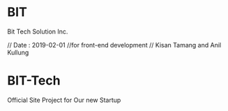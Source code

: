 
# BIT
Bit Tech Solution Inc.


// Date : 2019-02-01
//for front-end development
// Kisan Tamang and Anil Kullung

# BIT-Tech
Official Site Project for Our new Startup

